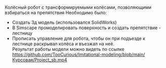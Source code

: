 Колёсный робот с трансформируемыми колёсами, позволяющими взбираться на препятствия
Необходимо было:
+ Создать 3д модель (использовался SolidWorks)
+ В Simscape промоделировать поверхность и создать препятствие - лестницу
+ Прописать управление для робота, чтобы он при подъезде к лестнице раскрывал колёса и въезжал на неё.\
Результат работы модели можно видеть по ссылке
<oembed>https://github.com/TooCurious/Imitational-modeling/blob/main/Курсовая/Project_sb.mp4</oembed>
